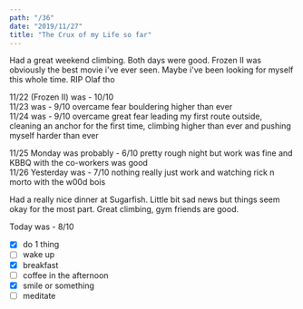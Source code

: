 ```yaml
---
path: "/36"
date: "2019/11/27"
title: "The Crux of my Life so far"
---
```


Had a great weekend climbing. Both days were good. Frozen II was obviously the best movie i've ever seen. Maybe i've been looking for myself this whole time. RIP Olaf tho

11/22 (Frozen II) was - 10/10</br>
11/23 was - 9/10 overcame fear bouldering higher than ever</br>
11/24 was - 9/10 overcame great fear leading my first route outside, cleaning an anchor for the first time, climbing higher than ever and pushing myself harder than ever

11/25 Monday was probably - 6/10 pretty rough night but work was fine and KBBQ with the co-workers was good</br>
11/26 Yesterday was - 7/10 nothing really just work and watching rick n morto with the w00d bois</br>

Had a really nice dinner at Sugarfish. Little bit sad news but things seem okay for the most part. Great climbing, gym friends are good.

Today was - 8/10

- [x] do 1 thing
- [ ] wake up
- [x] breakfast
- [ ] coffee in the afternoon
- [x] smile or something
- [ ] meditate
